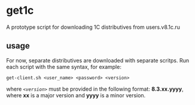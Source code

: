 # get1c
A prototype script for downloading 1C distributives from users.v8.1c.ru

## usage

For now, separate distributives are downloaded with separate scritps. Run each script with the same syntax, for
example:

    get-client.sh <user_name> <password> <version>

where _`<version>`_ must be provided in the following format: __8.3.xx.yyyy__, where
__xx__ is a major version and __yyyy__ is a minor version.
